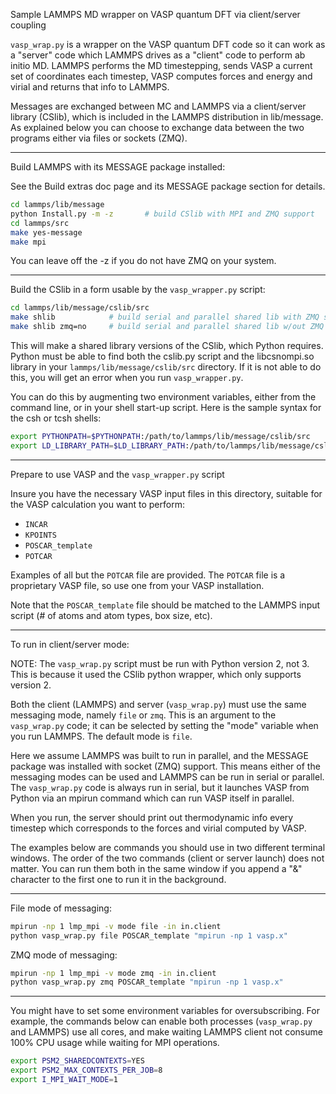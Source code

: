 Sample LAMMPS MD wrapper on VASP quantum DFT via client/server
coupling

`vasp_wrap.py` is a wrapper on the VASP quantum DFT
code so it can work as a "server" code which LAMMPS drives as a
"client" code to perform ab initio MD.  LAMMPS performs the MD
timestepping, sends VASP a current set of coordinates each timestep,
VASP computes forces and energy and virial and returns that info to
LAMMPS.

Messages are exchanged between MC and LAMMPS via a client/server
library (CSlib), which is included in the LAMMPS distribution in
lib/message.  As explained below you can choose to exchange data
between the two programs either via files or sockets (ZMQ).

----------------

Build LAMMPS with its MESSAGE package installed:

See the Build extras doc page and its MESSAGE package
section for details.

```bash
cd lammps/lib/message
python Install.py -m -z       # build CSlib with MPI and ZMQ support
cd lammps/src
make yes-message
make mpi
```

You can leave off the -z if you do not have ZMQ on your system.

----------------

Build the CSlib in a form usable by the `vasp_wrapper.py` script:

```bash
cd lammps/lib/message/cslib/src
make shlib            # build serial and parallel shared lib with ZMQ support
make shlib zmq=no     # build serial and parallel shared lib w/out ZMQ support
```

This will make a shared library versions of the CSlib, which Python
requires.  Python must be able to find both the cslib.py script and
the libcsnompi.so library in your `lammps/lib/message/cslib/src`
directory.  If it is not able to do this, you will get an error when
you run `vasp_wrapper.py`.

You can do this by augmenting two environment variables, either
from the command line, or in your shell start-up script.
Here is the sample syntax for the csh or tcsh shells:

```bash
export PYTHONPATH=$PYTHONPATH:/path/to/lammps/lib/message/cslib/src
export LD_LIBRARY_PATH=$LD_LIBRARY_PATH:/path/to/lammps/lib/message/cslib/src
```

----------------

Prepare to use VASP and the `vasp_wrapper.py` script

Insure you have the necessary VASP input files in this
directory, suitable for the VASP calculation you want to perform:

* `INCAR`
* `KPOINTS`
* `POSCAR_template`
* `POTCAR`

Examples of all but the `POTCAR` file are provided.
The `POTCAR` file is a proprietary VASP file, so use one from your VASP installation.

Note that the `POSCAR_template` file should be matched to the LAMMPS
input script (# of atoms and atom types, box size, etc).

----------------

To run in client/server mode:

NOTE: The `vasp_wrap.py` script must be run with Python version 2, not
3.  This is because it used the CSlib python wrapper, which only
supports version 2.

Both the client (LAMMPS) and server (`vasp_wrap.py`) must use the same
messaging mode, namely `file` or `zmq`.  This is an argument to the
`vasp_wrap.py` code; it can be selected by setting the "mode" variable
when you run LAMMPS.  The default mode is `file`.

Here we assume LAMMPS was built to run in parallel, and the MESSAGE
package was installed with socket (ZMQ) support.  This means either of
the messaging modes can be used and LAMMPS can be run in serial or
parallel.  The `vasp_wrap.py` code is always run in serial, but it
launches VASP from Python via an mpirun command which can run VASP
itself in parallel.

When you run, the server should print out thermodynamic info every
timestep which corresponds to the forces and virial computed by VASP.

The examples below are commands you should use in two different
terminal windows.  The order of the two commands (client or server
launch) does not matter.  You can run them both in the same window if
you append a "&" character to the first one to run it in the
background.

--------------

File mode of messaging:

```bash
mpirun -np 1 lmp_mpi -v mode file -in in.client
python vasp_wrap.py file POSCAR_template "mpirun -np 1 vasp.x"
```

ZMQ mode of messaging:

```bash
mpirun -np 1 lmp_mpi -v mode zmq -in in.client
python vasp_wrap.py zmq POSCAR_template "mpirun -np 1 vasp.x"
```

---------------

You might have to set some environment variables for oversubscribing.
For example, the commands below can enable both processes (`vasp_wrap.py` and LAMMPS) use all cores,
and make waiting LAMMPS client not consume 100% CPU usage while waiting for MPI operations.

```bash
export PSM2_SHAREDCONTEXTS=YES
export PSM2_MAX_CONTEXTS_PER_JOB=8
export I_MPI_WAIT_MODE=1
```
